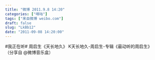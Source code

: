```yaml
---
title: "微博 2011.9.8 14:20"
categories: ["嘀咕"]
tags: ["来自微博 weibo.com"]
draft: false
slug: "LkBb12"
date: "2011-09-08 14:20:00"
---
```


<p>#我正在听# 周启生《天长地久》 K天长地久-周启生-专辑《最动听的周启生》  （分享自 @微博音乐盒） ​​​​</p>
